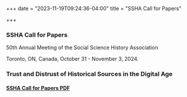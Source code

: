 +++
date = "2023-11-19T09:24:36-04:00"
title = "SSHA Call for Papers"

+++

### **SSHA Call for Papers**
 
50th Annual Meeting of the Social Science History Association<br />

Toronto, ON, Canada, October 31 - November 3, 2024.    

### **Trust and Distrust of Historical Sources in the Digital Age**  

#### [SSHA Call for Papers PDF](https://ssha.org/files/2024_SSHA_CFP.pdf)  